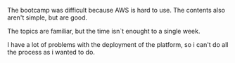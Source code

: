 
The bootcamp was difficult because AWS is hard to use. The contents also aren't simple, but are good.

The topics are familiar, but the time isn`t enought to a single week.

I have a lot of problems with the deployment of the platform, so i can't do all the process as i wanted to do.


